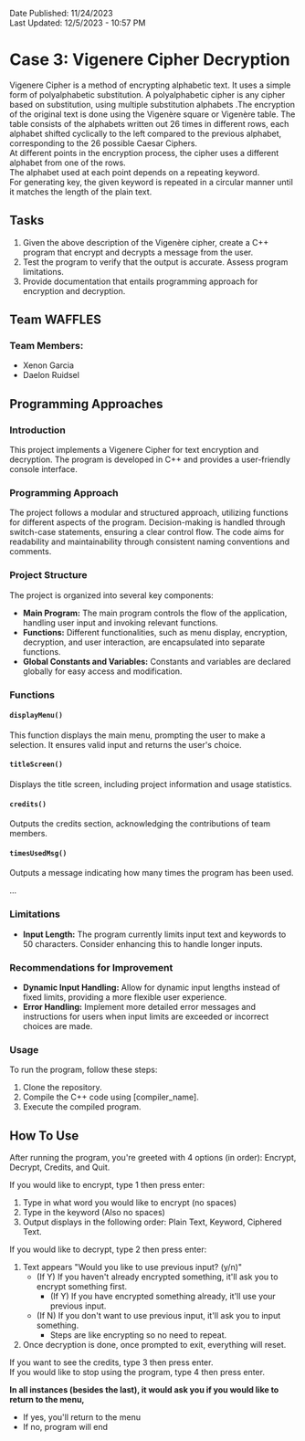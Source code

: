 Date Published: 11/24/2023 <br />
Last Updated: 12/5/2023 - 10:57 PM
# Case 3: Vigenere Cipher Decryption
Vigenere Cipher is a method of encrypting alphabetic text. It uses a simple form of polyalphabetic
substitution. A polyalphabetic cipher is any cipher based on substitution, using multiple substitution
alphabets .The encryption of the original text is done using the Vigenère square or Vigenère table.
The table consists of the alphabets written out 26 times in different rows, each alphabet shifted
cyclically to the left compared to the previous alphabet, corresponding to the 26 possible Caesar
Ciphers. <br />
At different points in the encryption process, the cipher uses a different alphabet from one of the rows. <br />
The alphabet used at each point depends on a repeating keyword. <br />
For generating key, the given keyword is repeated in a circular manner until it matches the length of the
plain text.

## Tasks
1. Given the above description of the Vigenère cipher, create a C++ program that encrypt and
decrypts a message from the user.
2. Test the program to verify that the output is accurate. Assess program limitations.
3. Provide documentation that entails programming approach for encryption and decryption.

## Team WAFFLES
### Team Members:
- Xenon Garcia
- Daelon Ruidsel

## Programming Approaches
### Introduction
This project implements a Vigenere Cipher for text encryption and decryption. The program is developed in C++ and provides a user-friendly console interface.

### Programming Approach
The project follows a modular and structured approach, utilizing functions for different aspects of the program. Decision-making is handled through switch-case statements, ensuring a clear control flow. The code aims for readability and maintainability through consistent naming conventions and comments.

### Project Structure
The project is organized into several key components:
- **Main Program:** The main program controls the flow of the application, handling user input and invoking relevant functions.
- **Functions:** Different functionalities, such as menu display, encryption, decryption, and user interaction, are encapsulated into separate functions.
- **Global Constants and Variables:** Constants and variables are declared globally for easy access and modification.

### Functions
#### `displayMenu()`
This function displays the main menu, prompting the user to make a selection. It ensures valid input and returns the user's choice.

#### `titleScreen()`
Displays the title screen, including project information and usage statistics.

#### `credits()`
Outputs the credits section, acknowledging the contributions of team members.

#### `timesUsedMsg()`
Outputs a message indicating how many times the program has been used.

...

### Limitations
- **Input Length:** The program currently limits input text and keywords to 50 characters. Consider enhancing this to handle longer inputs.

### Recommendations for Improvement
- **Dynamic Input Handling:** Allow for dynamic input lengths instead of fixed limits, providing a more flexible user experience.
- **Error Handling:** Implement more detailed error messages and instructions for users when input limits are exceeded or incorrect choices are made.

### Usage
To run the program, follow these steps:
1. Clone the repository.
2. Compile the C++ code using [compiler_name].
3. Execute the compiled program.

## How To Use
After running the program, you're greeted with 4 options (in order): Encrypt, Decrypt, Credits, and Quit. <br />

If you would like to encrypt, type 1 then press enter: <br />
1) Type in what word you would like to encrypt (no spaces)
2) Type in the keyword (Also no spaces)
3) Output displays in the following order: Plain Text, Keyword, Ciphered Text.

If you would like to decrypt, type 2 then press enter: <br />
1) Text appears "Would you like to use previous input? (y/n)"
   - (If Y) If you haven't already encrypted something, it'll ask you to encrypt something first.
      - (If Y) If you have encrypted something already, it'll use your previous input.
   - (If N) If you don't want to use previous input, it'll ask you to input something.
      - Steps are like encrypting so no need to repeat.
2) Once decryption is done, once prompted to exit, everything will reset.

If you want to see the credits, type 3 then press enter. <br />
If you would like to stop using the program, type 4 then press enter. <br />

**In all instances (besides the last), it would ask you if you would like to return to the menu,**
   - If yes, you'll return to the menu
   - If no, program will end
